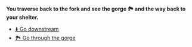 **You traverse back to the fork and see the gorge 🏞️ and the way back to your shelter.**

- [⬇️ Go downstream](9-1A.md)
- [🏞️ Go through the gorge](../8/8-2C.md)
